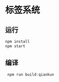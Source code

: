 # 标签系统
## 运行
```javascript 
npm install
npm start
```
## 编译
```javascript 
 npm run build:qiankun
```